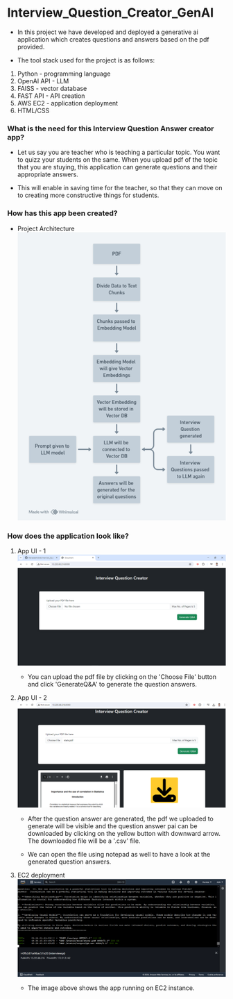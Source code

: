 # Interview_Question_Creator_GenAI
- In this project we have developed and deployed a generative ai application which creates questions and answers based on the pdf provided.

- The tool stack used for the project is as follows:

1. Python - programming language
2. OpenAI API - LLM
3. FAISS - vector database
3. FAST API - API creation
4. AWS EC2 - application deployment
5. HTML/CSS

### What is the need for this Interview Question Answer creator app?
- Let us say you are teacher who is teaching a particular topic. You want to quizz your students on the same. When you upload pdf of the topic that you are stuying, this application can generate questions and their appropriate answers.

- This will enable in saving time for the teacher, so that they can move on to creating more constructive things for students.

### How has this app been created?

- Project Architecture
  ![project architecture](https://github.com/therealabhishek/Interview_Question_Creator_GenAI/blob/main/assets/interviewqa.png)


### How does the application look like?

1. App UI - 1
   ![AppUI1](https://github.com/therealabhishek/Interview_Question_Creator_GenAI/blob/main/assets/aws_instance.PNG)

   - You can upload the pdf file by clicking on the 'Choose File' button and click 'GenerateQ&A' to generate the question answers.

2. App UI - 2
   ![AppUI1](https://github.com/therealabhishek/Interview_Question_Creator_GenAI/blob/main/assets/aws_instance_1.PNG)

    - After the question answer are generated, the pdf we uploaded to generate will be visible and the question answer pai can be downloaded by clicking on the yellow button with downward arrow. The downloaded file will be a '.csv' file.

    - We can open the file using notepad as well to have a look at the generated question answers.

3. EC2 deployment
    ![EC2](https://github.com/therealabhishek/Interview_Question_Creator_GenAI/blob/main/assets/ec2_apprun.PNG)

   - The image above shows the app running on EC2 instance.


